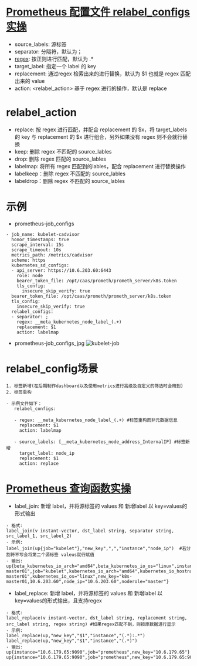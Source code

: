 # [Prometheus 配置文件 relabel_configs 实操](https://prometheus.io/docs/prometheus/latest/configuration/configuration/#relabel_config)
- source_labels: 源标签
- separator: 分隔符，默认为；
- [regex](https://github.com/google/re2/wiki/Syntax): 按正则进行匹配，默认为 .*
- target_label: 指定一个 label 的 key
- replacement: 通过regex 检索出来的进行替换，默认为 $1 也就是 regex 匹配出来的 value
- action: <relabel_action>  基于 regex 进行的操作，默认是 replace
# relabel_action
- replace: 按 regex 进行匹配，并配合 replacement 的 $x，将 target_labels 的 key 与 replacement 的 $x 进行组合，另外如果没有 regex 则不会就行替换
- keep: 删除 regex 不匹配的 source_lables
- drop: 删除 regex 匹配的 source_lables
- labelmap: 将所有 regex 匹配到的lables，配合 replacement 进行替换操作
- labelkeep：删除 regex 不匹配的 source_lables
- labeldrop：删除 regex 不匹配的 source_lables

# 示例
- prometheus-job_configs
```
- job_name: kubelet-cadvisor
  honor_timestamps: true
  scrape_interval: 15s
  scrape_timeout: 10s
  metrics_path: /metrics/cadvisor
  scheme: https
  kubernetes_sd_configs:
  - api_server: https://10.6.203.60:6443
    role: node
    bearer_token_file: /opt/caas/prometh/prometh_server/k8s.token
    tls_config:
      insecure_skip_verify: true
  bearer_token_file: /opt/caas/prometh/prometh_server/k8s.token
  tls_config:
    insecure_skip_verify: true
  relabel_configs:
  - separator: ;
    regex: __meta_kubernetes_node_label_(.+)
    replacement: $1
    action: labelmap
 ```
 - prometheus-job_configs_jpg
 ![kubelet-job](https://github.com/bertreyking/repos/blob/master/prometheus/exporter/blackbox_exporter/labels.jpg?raw=true)
 
 # relabel_config场景
 ```
 1. 标签新增(在后期制作dashboard以及使用metrics进行高级及自定义的筛选时会用到)
 2. 标签重构

- 示例文件如下：
    relabel_configs:
    
    - regex: __meta_kubernetes_node_label_(.+) #标签重构而非元数据信息
      replacement: $1
      action: labelmap
  
    - source_labels: [__meta_kubernetes_node_address_InternalIP] #标签新增
      target_label: node_ip
      replacement: $1
      action: replace
 ```
 
 # [Prometheus 查询函数实操 ](https://prometheus.io/docs/prometheus/latest/querying/functions/)
 - label_join: 新增 label，并将源标签的 values 和 新增label 以 key=values的形式输出
 ```
 - 格式:
 label_join(v instant-vector, dst_label string, separator string, src_label_1, src_label_2)
 - 示例:
label_join(up{job="kubelet"},"new_key",",","instance","node_ip")  #若分割符不写会将第二个源标签 valeus就行赋值
 - 输出:
up{beta_kubernetes_io_arch="amd64",beta_kubernetes_io_os="linux",instance="k8s-master01",job="kubelet",kubernetes_io_arch="amd64",kubernetes_io_hostname="k8s-master01",kubernetes_io_os="linux",new_key="k8s-master01,10.6.203.60",node_ip="10.6.203.60",noderole="master"}
 ```
 
 - label_replace: 新增 label，并将源标签的 values 和 新增label 以 key=values的形式输出，且支持regex
 ```
 - 格式:
 label_replace(v instant-vector, dst_label string, replacement string, src_label string, regex string) #如果regex匹配不到，则按原数据进行显示
 - 示例:
 label_replace(up,"new_key","$1","instance","(.*):.*")
 label_replace(up,"new_key","$1","instance","(.*)")
 - 输出:
 up{instance="10.6.179.65:9090",job="prometheus",new_key="10.6.179.65"}
 up{instance="10.6.179.65:9090",job="prometheus",new_key="10.6.179.65:9090"}
 
 ```
 
 

